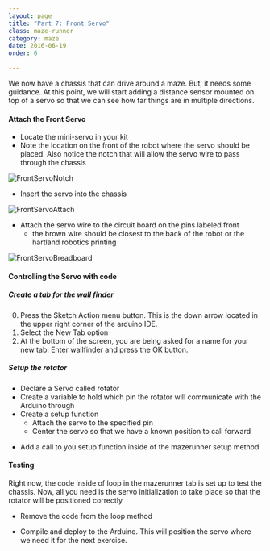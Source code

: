 ```yaml
---
layout: page
title: "Part 7: Front Servo"
class: maze-runner
category: maze
date: 2016-06-19
order: 6

---
```


We now have a chassis that can drive around a maze. But, it needs some guidance. At this point, we will start adding a distance sensor mounted on top of a servo so that we can see how far things are in multiple directions.

#### Attach the Front Servo

* Locate the mini-servo in your kit
* Note the location on the front of the robot where the servo should be placed. Also notice the notch that will allow the servo wire to pass through the chassis

![FrontServoNotch]({{site.baseurl}}/assets/mazerunner/frontservo_chassis.jpg)

* Insert the servo into the chassis

![FrontServoAttach]({{site.baseurl}}/assets/mazerunner/frontservo_attach.jpg)

* Attach the servo wire to the circuit board on the pins labeled front
    * the brown wire should be closest to the back of the robot or the hartland robotics printing

![FrontServoBreadboard]({{site.baseurl}}/assets/mazerunner/frontservo_circuitboard.jpg)

#### Controlling the Servo with code

##### Create a tab for the wall finder

0. Press the Sketch Action menu button. This is the down arrow located
in the upper right corner of the arduino IDE.
0. Select the New Tab option
0. At the bottom of the screen, you are being asked for a name for your
new tab. Enter wallfinder and press the OK button.

##### Setup the rotator

* Declare a Servo called rotator
* Create a variable to hold which pin the rotator will communicate with the Arduino through
* Create a setup function
    * Attach the servo to the specified pin
    * Center the servo so that we have a known position to call forward

<script src="https://gist.github.com/dennisburton/33a6e9736d692ba49426b397a4d9d5c7.js"></script>


* Add a call to you setup function inside of the mazerunner setup method

<script src="https://gist.github.com/dennisburton/5caa08d6462ac2cbae5282fe7b5b73e7.js"></script>


#### Testing

Right now, the code inside of loop in the mazerunner tab is set up to test the chassis. Now, all you need is the servo initialization to take place so that the rotator will be positioned correctly

* Remove the code from the loop method

<script src="https://gist.github.com/dennisburton/c2bf3732c38482466d5bda1a7d1cfd91.js"></script>

* Compile and deploy to the Arduino. This will position the servo where we need it for the next exercise.
